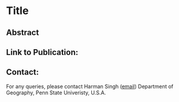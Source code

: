 # Title

## Abstract
 
## Link to Publication:

## Contact:

For any queries, please contact
Harman Singh 
(<a href="hxs5376@psu.edu" rel="nofollow">email</a>)
Department of Geography, 
Penn State Univeristy, U.S.A.
